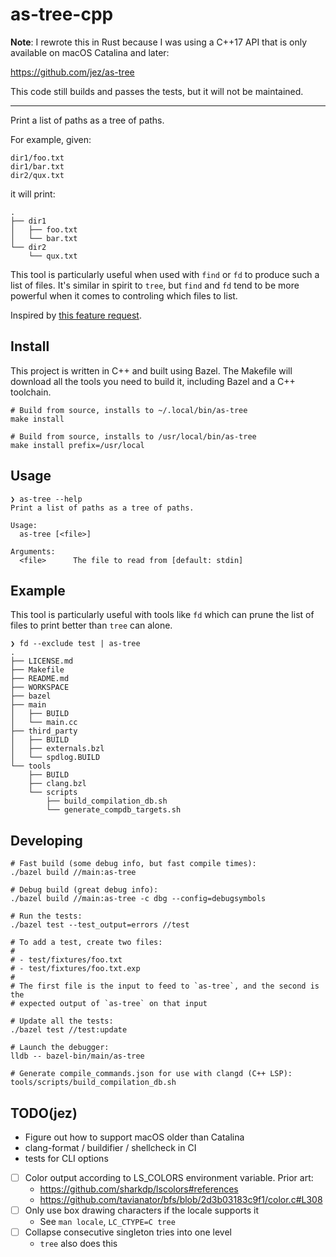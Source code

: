 # as-tree-cpp

**Note**: I rewrote this in Rust because I was using a C++17 API that is
only available on macOS Catalina and later:

https://github.com/jez/as-tree

This code still builds and passes the tests, but it will not be maintained.

- - -

Print a list of paths as a tree of paths.

For example, given:

```
dir1/foo.txt
dir1/bar.txt
dir2/qux.txt
```

it will print:

```
.
├── dir1
│   ├── foo.txt
│   └── bar.txt
└── dir2
    └── qux.txt
```

This tool is particularly useful when used with `find` or `fd` to produce such
a list of files. It's similar in spirit to `tree`, but `find` and `fd` tend to
be more powerful when it comes to controling which files to list.

Inspired by [this feature request](https://github.com/sharkdp/fd/issues/283).

## Install

This project is written in C++ and built using Bazel. The Makefile will download
all the tools you need to build it, including Bazel and a C++ toolchain.

```shell
# Build from source, installs to ~/.local/bin/as-tree
make install

# Build from source, installs to /usr/local/bin/as-tree
make install prefix=/usr/local
```

## Usage

```
❯ as-tree --help
Print a list of paths as a tree of paths.

Usage:
  as-tree [<file>]

Arguments:
  <file>      The file to read from [default: stdin]
```

## Example

This tool is particularly useful with tools like `fd` which can prune the list
of files to print better than `tree` can alone.

```
❯ fd --exclude test | as-tree
.
├── LICENSE.md
├── Makefile
├── README.md
├── WORKSPACE
├── bazel
├── main
│   ├── BUILD
│   └── main.cc
├── third_party
│   ├── BUILD
│   ├── externals.bzl
│   └── spdlog.BUILD
└── tools
    ├── BUILD
    ├── clang.bzl
    └── scripts
        ├── build_compilation_db.sh
        └── generate_compdb_targets.sh
```

## Developing

```shell
# Fast build (some debug info, but fast compile times):
./bazel build //main:as-tree

# Debug build (great debug info):
./bazel build //main:as-tree -c dbg --config=debugsymbols

# Run the tests:
./bazel test --test_output=errors //test

# To add a test, create two files:
#
# - test/fixtures/foo.txt
# - test/fixtures/foo.txt.exp
#
# The first file is the input to feed to `as-tree`, and the second is the
# expected output of `as-tree` on that input

# Update all the tests:
./bazel test //test:update

# Launch the debugger:
lldb -- bazel-bin/main/as-tree

# Generate compile_commands.json for use with clangd (C++ LSP):
tools/scripts/build_compilation_db.sh
```

## TODO(jez)

- Figure out how to support macOS older than Catalina
- clang-format / buildifier / shellcheck in CI
- tests for CLI options
- [ ] Color output according to LS_COLORS environment variable. Prior art:
  - <https://github.com/sharkdp/lscolors#references>
  - <https://github.com/tavianator/bfs/blob/2d3b03183c9f1/color.c#L308>
- [ ] Only use box drawing characters if the locale supports it
  - See `man locale`, `LC_CTYPE=C tree`
- [ ] Collapse consecutive singleton tries into one level
  - `tree` also does this
